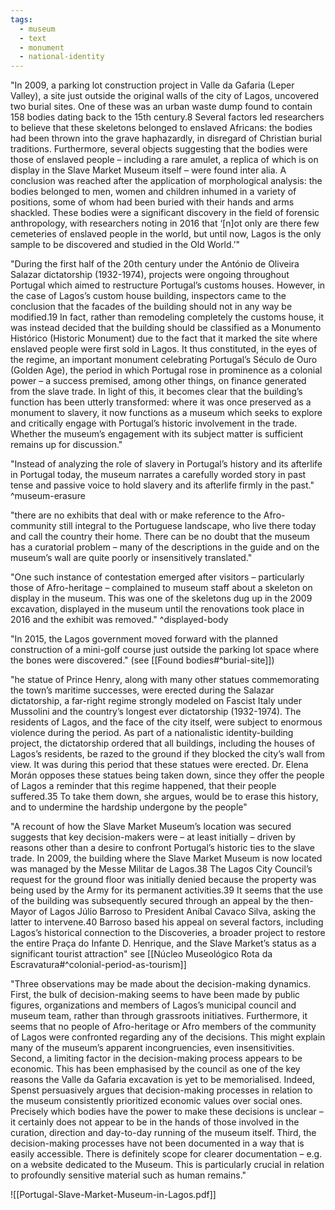 ```yaml
---
tags:
  - museum
  - text
  - monument
  - national-identity
---
```

"In 2009, a parking lot construction project in Valle da Gafaria (Leper Valley), a site just outside the original walls of the city of Lagos, uncovered two burial sites. One of these was an urban waste dump found to contain 158 bodies dating back to the 15th century.8 Several factors led researchers to believe that these skeletons belonged to enslaved Africans: the bodies had been thrown into the grave haphazardly, in disregard of Christian burial traditions. Furthermore, several objects suggesting that the bodies were those of enslaved people – including a rare amulet, a replica of which is on display in the Slave Market Museum itself – were found inter alia. A conclusion was reached after the application of morphological analysis: the bodies belonged to men, women and children inhumed in a variety of positions, some of whom had been buried with their hands and arms shackled. These bodies were a significant discovery in the field of forensic anthropology, with researchers noting in 2016 that ‘[n]ot only are there few cemeteries of enslaved people in the world, but until now, Lagos is the only sample to be discovered and studied in the Old World.’"

"During the first half of the 20th century under the António de Oliveira Salazar dictatorship (1932-1974), projects were ongoing throughout Portugal which aimed to restructure Portugal’s customs houses. However, in the case of Lagos’s custom house building, inspectors came to the conclusion that the facades of the building should not in any way be modified.19 In fact, rather than remodeling completely the customs house, it was instead decided that the building should be classified as a Monumento Histórico (Historic Monument) due to the fact that it marked the site where enslaved people were first sold in Lagos. It thus constituted, in the eyes of the regime, an important monument celebrating Portugal’s Século de Ouro (Golden Age), the period in which Portugal rose in prominence as a colonial power – a success premised, among other things, on finance generated from the slave trade. In light of this, it becomes clear that the building’s function has been utterly transformed: where it was once preserved as a monument to slavery, it now functions as a museum which seeks to explore and critically engage with Portugal’s historic involvement in the trade. Whether the museum’s engagement with its subject matter is sufficient remains up for discussion."

"Instead of analyzing the role of slavery in Portugal’s history and its afterlife in Portugal today, the museum narrates a carefully worded story in past tense and passive voice to hold slavery and its afterlife firmly in the past." ^museum-erasure

"there are no exhibits that deal with or make reference to the Afro-community still integral to the Portuguese landscape, who live there today and call the country their home. There can be no doubt that the museum has a curatorial problem – many of the descriptions in the guide and on the museum’s wall are quite poorly or insensitively translated."

"One such instance of contestation emerged after visitors – particularly those of Afro-heritage – complained to museum staff about a skeleton on display in the museum. This was one of the skeletons dug up in the 2009 excavation, displayed in the museum until the renovations took place in 2016 and the exhibit was removed." ^displayed-body

"In 2015, the Lagos government moved forward with the planned construction of a mini-golf course just outside the parking lot space where the bones were discovered." (see [[Found bodies#^burial-site]])

"he statue of Prince Henry, along with many other statues commemorating the town’s maritime successes, were erected during the Salazar dictatorship, a far-right regime strongly modeled on Fascist Italy under Mussolini and the country’s longest ever dictatorship (1932-1974). The residents of Lagos, and the face of the city itself, were subject to enormous violence during the period. As part of a nationalistic identity-building project, the dictatorship ordered that all buildings, including the houses of Lagos’s residents, be razed to the ground if they blocked the city’s wall from view. It was during this period that these statues were erected. Dr. Elena Morán opposes these statues being taken down, since they offer the people of Lagos a reminder that this regime happened, that their people suffered.35 To take them down, she argues, would be to erase this history, and to undermine the hardship undergone by the people"

"A recount of how the Slave Market Museum’s location was secured suggests that key decision-makers were – at least initially – driven by reasons other than a desire to confront Portugal’s historic ties to the slave trade. In 2009, the building where the Slave Market Museum is now located was managed by the Messe Militar de Lagos.38 The Lagos City Council’s request for the ground floor was initially denied because the property was being used by the Army for its permanent activities.39 It seems that the use of the building was subsequently secured through an appeal by the then-Mayor of Lagos Júlio Barroso to President Aníbal Cavaco Silva, asking the latter to intervene.40 Barroso based his appeal on several factors, including Lagos’s historical connection to the Discoveries, a broader project to restore the entire Praça do Infante D. Henrique, and the Slave Market’s status as a significant tourist attraction" see [[Núcleo Museológico Rota da Escravatura#^colonial-period-as-tourism]]


"Three observations may be made about the decision-making dynamics. First, the bulk of decision-making seems to have been made by public figures, organizations and members of Lagos’s municipal council and museum team, rather than through grassroots initiatives. Furthermore, it seems that no people of Afro-heritage or Afro members of the community of Lagos were confronted regarding any of the decisions. This might explain many of the museum’s apparent incongruencies, even insensitivities. Second, a limiting factor in the decision-making process appears to be economic. This has been emphasised by the council as one of the key reasons the Valle da Gafaria excavation is yet to be memorialised. Indeed, Spenst persuasively argues that decision-making processes in relation to the museum consistently prioritized economic values over social ones. Precisely which bodies have the power to make these decisions is unclear – it certainly does not appear to be in the hands of those involved in the curation, direction and day-to-day running of the museum itself. Third, the decision-making processes have not been documented in a way that is easily accessible. There is definitely scope for clearer documentation – e.g. on a website dedicated to the Museum. This is particularly crucial in relation to profoundly sensitive material such as human remains."


![[Portugal-Slave-Market-Museum-in-Lagos.pdf]]